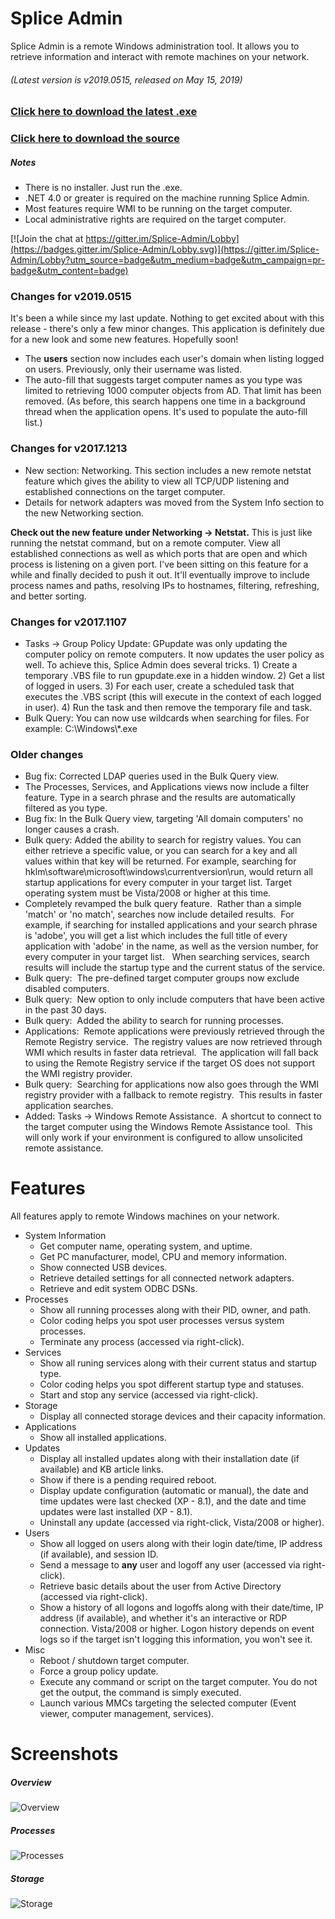 Splice Admin
============
Splice Admin is a remote Windows administration tool.  It allows you to retrieve information and interact with remote machines on your network.


###### (Latest version is v2019.0515, released on May 15, 2019)
### [Click here to download the latest .exe](https://github.com/R-Smith/Splice-Admin/releases/latest/download/SpliceAdm.exe)
### [Click here to download the source](https://github.com/R-Smith/Splice-Admin/archive/master.zip)

##### Notes
* There is no installer.  Just run the .exe.
* .NET 4.0 or greater is required on the machine running Splice Admin.
* Most features require WMI to be running on the target computer.
* Local administrative rights are required on the target computer.

[![Join the chat at https://gitter.im/Splice-Admin/Lobby](https://badges.gitter.im/Splice-Admin/Lobby.svg)](https://gitter.im/Splice-Admin/Lobby?utm_source=badge&utm_medium=badge&utm_campaign=pr-badge&utm_content=badge)

### Changes for v2019.0515
It's been a while since my last update.  Nothing to get excited about with this release - there's only a few minor changes.  This application is definitely due for a new look and some new features.  Hopefully soon!

* The __users__ section now includes each user's domain when listing logged on users.  Previously, only their username was listed.
* The auto-fill that suggests target computer names as you type was limited to retrieving 1000 computer objects from AD.  That limit has been removed.  (As before, this search happens one time in a background thread when the application opens.  It's used to populate the auto-fill list.)


### Changes for v2017.1213
* New section: Networking.  This section includes a new remote netstat feature which gives the ability to view all TCP/UDP listening and established connections on the target computer.
* Details for network adapters was moved from the System Info section to the new Networking section.

**Check out the new feature under Networking -> Netstat.**  This is just like running the netstat command, but on a remote computer.  View all established connections as well as which ports that are open and which process is listening on a given port.  I've been sitting on this feature for a while and finally decided to push it out.  It'll eventually improve to include process names and paths, resolving IPs to hostnames, filtering, refreshing, and better sorting.


### Changes for v2017.1107
* Tasks -> Group Policy Update: GPupdate was only updating the computer policy on remote computers.  It now updates the user policy as well.  To achieve this, Splice Admin does several tricks.  1) Create a temporary .VBS file to run gpupdate.exe in a hidden window.  2) Get a list of logged in users.  3) For each user, create a scheduled task that executes the .VBS script (this will execute in the context of each logged in user).  4)  Run the task and then remove the temporary file and task.
* Bulk Query:  You can now use wildcards when searching for files.   For example: C:\Windows\\*.exe


### Older changes
* Bug fix: Corrected LDAP queries used in the Bulk Query view.
* The Processes, Services, and Applications views now include a filter feature.  Type in a search phrase and the results are automatically filtered as you type.
* Bug fix: In the Bulk Query view, targeting 'All domain computers' no longer causes a crash.
* Bulk query:  Added the ability to search for registry values.  You can either retrieve a specific value, or you can search for a key and all values within that key will be returned.  For example, searching for hklm\software\microsoft\windows\currentversion\run, would return all startup applications for every computer in your target list.  Target operating system must be Vista/2008 or higher at this time.
* Completely revamped the bulk query feature.  Rather than a simple 'match' or 'no match', searches now include detailed results.  For example, if searching for installed applications and your search phrase is 'adobe', you will get a list which includes the full title of every application with 'adobe' in the name, as well as the version number, for every computer in your target list.   When searching services, search results will include the startup type and the current status of the service.
* Bulk query:  The pre-defined target computer groups now exclude disabled computers.
* Bulk query:  New option to only include computers that have been active in the past 30 days.
* Bulk query:  Added the ability to search for running processes.
* Applications:  Remote applications were previously retrieved through the Remote Registry service.  The registry values are now retrieved through WMI which results in faster data retrieval.  The application will fall back to using the Remote Registry service if the target OS does not support the WMI registry provider.
* Bulk query:  Searching for applications now also goes through the WMI registry provider with a fallback to remote registry.  This results in faster application searches.
* Added: Tasks -> Windows Remote Assistance.  A shortcut to connect to the target computer using the Windows Remote Assistance tool.  This will only work if your environment is configured to allow unsolicited remote assistance.


Features
========
All features apply to remote Windows machines on your network.
* System Information
  * Get computer name, operating system, and uptime.
  * Get PC manufacturer, model, CPU and memory information.
  * Show connected USB devices.
  * Retrieve detailed settings for all connected network adapters.
  * Retrieve and edit system ODBC DSNs.
* Processes
  * Show all running processes along with their PID, owner, and path.
  * Color coding helps you spot user processes versus system processes.
  * Terminate any process (accessed via right-click).
* Services
  * Show all runing services along with their current status and startup type.
  * Color coding helps you spot different startup type and statuses.
  * Start and stop any service (accessed via right-click).
* Storage
  * Display all connected storage devices and their capacity information.
* Applications
  * Show all installed applications.
* Updates
  * Display all installed updates along with their installation date (if available) and KB article links.
  * Show if there is a pending required reboot.
  * Display update configuration (automatic or manual), the date and time updates were last checked (XP - 8.1), and the date and time updates were last installed (XP - 8.1).
  * Uninstall any update (accessed via right-click, Vista/2008 or higher).
* Users
  * Show all logged on users along with their login date/time, IP address (if available), and session ID.
  * Send a message to **any** user and logoff any user (accessed via right-click).
  * Retrieve basic details about the user from Active Directory (accessed via right-click).
  * Show a history of all logons and logoffs along with their date/time, IP address (if available), and whether it's an interactive or RDP connection.  Vista/2008 or higher.  Logon history depends on event logs so if the target isn't logging this information, you won't see it.
* Misc
  * Reboot / shutdown target computer.
  * Force a group policy update.
  * Execute any command or script on the target computer.  You do not get the output, the command is simply executed.
  * Launch various MMCs targeting the selected computer (Event viewer, computer management, services).


Screenshots
===========
##### Overview
![Overview](https://github.com/R-Smith/supporting-docs/raw/master/Splice-Admin/spliceadm-overview.png?raw=true "Overview")

##### Processes
![Processes](https://github.com/R-Smith/supporting-docs/raw/master/Splice-Admin/spliceadm-processes.png?raw=true "Processes")

##### Storage
![Storage](https://github.com/R-Smith/supporting-docs/raw/master/Splice-Admin/spliceadm-storage.png?raw=true "Storage")
